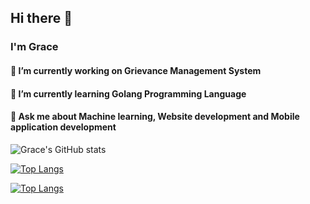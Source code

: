 ## Hi there 👋
### I'm Grace 

#### 🔭 I’m currently working on Grievance Management System
#### 🌱 I’m currently learning Golang Programming Language
#### 💬 Ask me about Machine learning, Website development and Mobile application development

![Grace's GitHub stats](https://github-readme-stats.vercel.app/api?username=gracie2&show_icons=true&theme=radical)

[![Top Langs](https://github-readme-stats.vercel.app/api/top-langs/?username=gracie2&layout=compact)](https://github.com/gracie2/github-readme-stats)

[![Top Langs](https://github-readme-stats.vercel.app/api/top-langs/?username=gracie2&langs_count=8)](https://github.com/anuraghazra/github-readme-stats)
